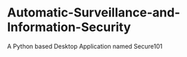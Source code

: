 # Automatic-Surveillance-and-Information-Security
A Python based Desktop Application named Secure101
